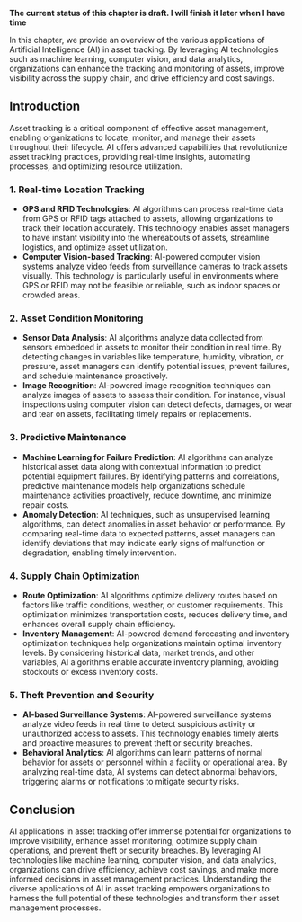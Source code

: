 **The current status of this chapter is draft. I will finish it later when I have time**

In this chapter, we provide an overview of the various applications of Artificial Intelligence (AI) in asset tracking. By leveraging AI technologies such as machine learning, computer vision, and data analytics, organizations can enhance the tracking and monitoring of assets, improve visibility across the supply chain, and drive efficiency and cost savings.

Introduction
------------

Asset tracking is a critical component of effective asset management, enabling organizations to locate, monitor, and manage their assets throughout their lifecycle. AI offers advanced capabilities that revolutionize asset tracking practices, providing real-time insights, automating processes, and optimizing resource utilization.

### 1. Real-time Location Tracking

* **GPS and RFID Technologies**: AI algorithms can process real-time data from GPS or RFID tags attached to assets, allowing organizations to track their location accurately. This technology enables asset managers to have instant visibility into the whereabouts of assets, streamline logistics, and optimize asset utilization.
* **Computer Vision-based Tracking**: AI-powered computer vision systems analyze video feeds from surveillance cameras to track assets visually. This technology is particularly useful in environments where GPS or RFID may not be feasible or reliable, such as indoor spaces or crowded areas.

### 2. Asset Condition Monitoring

* **Sensor Data Analysis**: AI algorithms analyze data collected from sensors embedded in assets to monitor their condition in real time. By detecting changes in variables like temperature, humidity, vibration, or pressure, asset managers can identify potential issues, prevent failures, and schedule maintenance proactively.
* **Image Recognition**: AI-powered image recognition techniques can analyze images of assets to assess their condition. For instance, visual inspections using computer vision can detect defects, damages, or wear and tear on assets, facilitating timely repairs or replacements.

### 3. Predictive Maintenance

* **Machine Learning for Failure Prediction**: AI algorithms can analyze historical asset data along with contextual information to predict potential equipment failures. By identifying patterns and correlations, predictive maintenance models help organizations schedule maintenance activities proactively, reduce downtime, and minimize repair costs.
* **Anomaly Detection**: AI techniques, such as unsupervised learning algorithms, can detect anomalies in asset behavior or performance. By comparing real-time data to expected patterns, asset managers can identify deviations that may indicate early signs of malfunction or degradation, enabling timely intervention.

### 4. Supply Chain Optimization

* **Route Optimization**: AI algorithms optimize delivery routes based on factors like traffic conditions, weather, or customer requirements. This optimization minimizes transportation costs, reduces delivery time, and enhances overall supply chain efficiency.
* **Inventory Management**: AI-powered demand forecasting and inventory optimization techniques help organizations maintain optimal inventory levels. By considering historical data, market trends, and other variables, AI algorithms enable accurate inventory planning, avoiding stockouts or excess inventory costs.

### 5. Theft Prevention and Security

* **AI-based Surveillance Systems**: AI-powered surveillance systems analyze video feeds in real time to detect suspicious activity or unauthorized access to assets. This technology enables timely alerts and proactive measures to prevent theft or security breaches.
* **Behavioral Analytics**: AI algorithms can learn patterns of normal behavior for assets or personnel within a facility or operational area. By analyzing real-time data, AI systems can detect abnormal behaviors, triggering alarms or notifications to mitigate security risks.

Conclusion
----------

AI applications in asset tracking offer immense potential for organizations to improve visibility, enhance asset monitoring, optimize supply chain operations, and prevent theft or security breaches. By leveraging AI technologies like machine learning, computer vision, and data analytics, organizations can drive efficiency, achieve cost savings, and make more informed decisions in asset management practices. Understanding the diverse applications of AI in asset tracking empowers organizations to harness the full potential of these technologies and transform their asset management processes.
